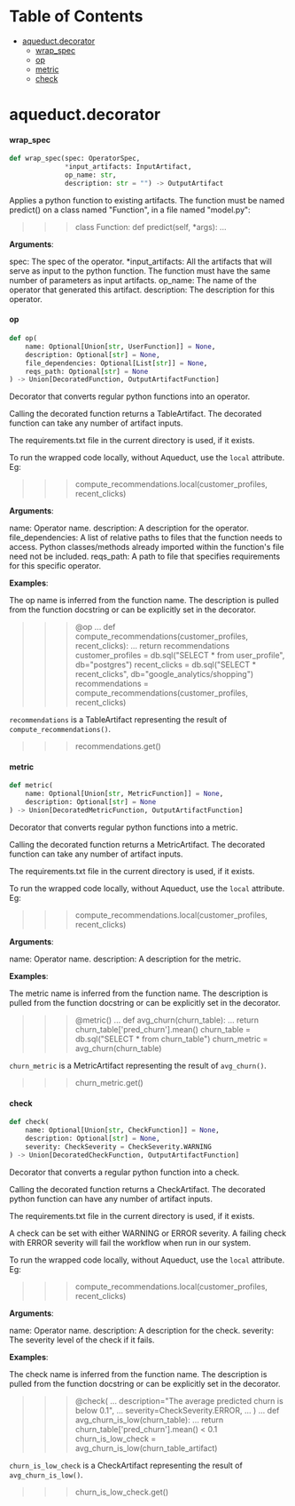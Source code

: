 # Table of Contents

* [aqueduct.decorator](#aqueduct.decorator)
  * [wrap\_spec](#aqueduct.decorator.wrap_spec)
  * [op](#aqueduct.decorator.op)
  * [metric](#aqueduct.decorator.metric)
  * [check](#aqueduct.decorator.check)

<a id="aqueduct.decorator"></a>

# aqueduct.decorator

<a id="aqueduct.decorator.wrap_spec"></a>

#### wrap\_spec

```python
def wrap_spec(spec: OperatorSpec,
              *input_artifacts: InputArtifact,
              op_name: str,
              description: str = "") -> OutputArtifact
```

Applies a python function to existing artifacts.
The function must be named predict() on a class named "Function",
in a file named "model.py":

>>> class Function:
>>>     def predict(self, *args):
>>>         ...

**Arguments**:

  spec:
  The spec of the operator.
  *input_artifacts:
  All the artifacts that will serve as input to the python function.
  The function must have the same number of parameters as input
  artifacts.
  op_name:
  The name of the operator that generated this artifact.
  description:
  The description for this operator.

<a id="aqueduct.decorator.op"></a>

#### op

```python
def op(
    name: Optional[Union[str, UserFunction]] = None,
    description: Optional[str] = None,
    file_dependencies: Optional[List[str]] = None,
    reqs_path: Optional[str] = None
) -> Union[DecoratedFunction, OutputArtifactFunction]
```

Decorator that converts regular python functions into an operator.

Calling the decorated function returns a TableArtifact. The decorated function
can take any number of artifact inputs.

The requirements.txt file in the current directory is used, if it exists.

To run the wrapped code locally, without Aqueduct, use the `local` attribute. Eg:
>>> compute_recommendations.local(customer_profiles, recent_clicks)

**Arguments**:

  name:
  Operator name.
  description:
  A description for the operator.
  file_dependencies:
  A list of relative paths to files that the function needs to access.
  Python classes/methods already imported within the function's file
  need not be included.
  reqs_path:
  A path to file that specifies requirements for this specific operator.
  

**Examples**:

  The op name is inferred from the function name. The description is pulled from the function
  docstring or can be explicitly set in the decorator.
  
  >>> @op
  ... def compute_recommendations(customer_profiles, recent_clicks):
  ...     return recommendations
  >>> customer_profiles = db.sql("SELECT * from user_profile", db="postgres")
  >>> recent_clicks = db.sql("SELECT * recent_clicks", db="google_analytics/shopping")
  >>> recommendations = compute_recommendations(customer_profiles, recent_clicks)
  
  `recommendations` is a TableArtifact representing the result of `compute_recommendations()`.
  
  >>> recommendations.get()

<a id="aqueduct.decorator.metric"></a>

#### metric

```python
def metric(
    name: Optional[Union[str, MetricFunction]] = None,
    description: Optional[str] = None
) -> Union[DecoratedMetricFunction, OutputArtifactFunction]
```

Decorator that converts regular python functions into a metric.

Calling the decorated function returns a MetricArtifact. The decorated function
can take any number of artifact inputs.

The requirements.txt file in the current directory is used, if it exists.

To run the wrapped code locally, without Aqueduct, use the `local` attribute. Eg:
>>> compute_recommendations.local(customer_profiles, recent_clicks)

**Arguments**:

  name:
  Operator name.
  description:
  A description for the metric.
  

**Examples**:

  The metric name is inferred from the function name. The description is pulled from the function
  docstring or can be explicitly set in the decorator.
  
  >>> @metric()
  ... def avg_churn(churn_table):
  ...     return churn_table['pred_churn'].mean()
  >>> churn_table = db.sql("SELECT * from churn_table")
  >>> churn_metric = avg_churn(churn_table)
  
  `churn_metric` is a MetricArtifact representing the result of `avg_churn()`.
  
  >>> churn_metric.get()

<a id="aqueduct.decorator.check"></a>

#### check

```python
def check(
    name: Optional[Union[str, CheckFunction]] = None,
    description: Optional[str] = None,
    severity: CheckSeverity = CheckSeverity.WARNING
) -> Union[DecoratedCheckFunction, OutputArtifactFunction]
```

Decorator that converts a regular python function into a check.

Calling the decorated function returns a CheckArtifact. The decorated python function
can have any number of artifact inputs.

The requirements.txt file in the current directory is used, if it exists.

A check can be set with either WARNING or ERROR severity. A failing check with ERROR severity
will fail the workflow when run in our system.

To run the wrapped code locally, without Aqueduct, use the `local` attribute. Eg:
>>> compute_recommendations.local(customer_profiles, recent_clicks)

**Arguments**:

  name:
  Operator name.
  description:
  A description for the check.
  severity:
  The severity level of the check if it fails.
  

**Examples**:

  The check name is inferred from the function name. The description is pulled from the function
  docstring or can be explicitly set in the decorator.
  
  >>> @check(
  ... description="The average predicted churn is below 0.1",
  ... severity=CheckSeverity.ERROR,
  ... )
  ... def avg_churn_is_low(churn_table):
  ...     return churn_table['pred_churn'].mean() < 0.1
  >>> churn_is_low_check = avg_churn_is_low(churn_table_artifact)
  
  `churn_is_low_check` is a CheckArtifact representing the result of `avg_churn_is_low()`.
  
  >>> churn_is_low_check.get()


